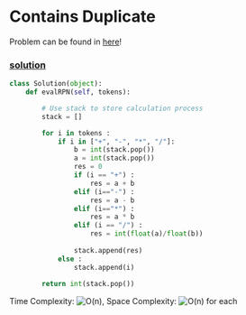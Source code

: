 # Contains Duplicate

Problem can be found in [here](https://leetcode.com/problems/evaluate-reverse-polish-notation/)!

### [solution](/Stack/150-EvaluateReversePolishNotation/README.md)

```python
class Solution(object):
    def evalRPN(self, tokens):

        # Use stack to store calculation process
        stack = []

        for i in tokens :
            if i in ["+", "-", "*", "/"]:
                b = int(stack.pop())
                a = int(stack.pop())
                res = 0
                if (i == "+") : 
                    res = a + b
                elif (i=="-") : 
                    res = a - b
                elif (i=="*") : 
                    res = a * b
                elif (i == "/") :
                    res = int(float(a)/float(b))
                
                stack.append(res)
            else :
                stack.append(i)
        
        return int(stack.pop())
```

Time Complexity: ![O(n)](<https://latex.codecogs.com/svg.image?\inline&space;O(n)>), Space Complexity: ![O(n)](<https://latex.codecogs.com/svg.image?\inline&space;O(1)>) for each